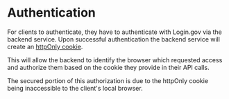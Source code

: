 # Authentication
For clients to authenticate, they have to authenticate with Login.gov via the backend service. Upon successful authentication the backend service will create an [httpOnly cookie](https://owasp.org/www-community/HttpOnly). 

 This will allow the backend to identify the browser which requested access and authorize them based on the cookie they provide in their API calls. 

 The secured portion of this authorization is due to the httpOnly cookie being inaccessible to the client's local browser. 
